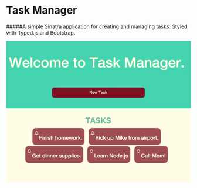 # Task Manager

#####A simple Sinatra application for creating and managing tasks. Styled with Typed.js and Bootstrap.

![Alt text](images/task_manager_landing.jpg?raw=true "Task Manager")
